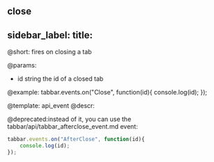 close
---
sidebar_label: 
title: 
---          

@short:
fires on closing a tab

@params:
- id 		string		the id of a closed tab


@example:
tabbar.events.on("Close", function(id){
    console.log(id);
});


@template: api_event
@descr:

@deprecated:instead of it, you can use the tabbar/api/tabbar_afterclose_event.md event:

~~~js
tabbar.events.on("AfterClose", function(id){
    console.log(id);
});
~~~

